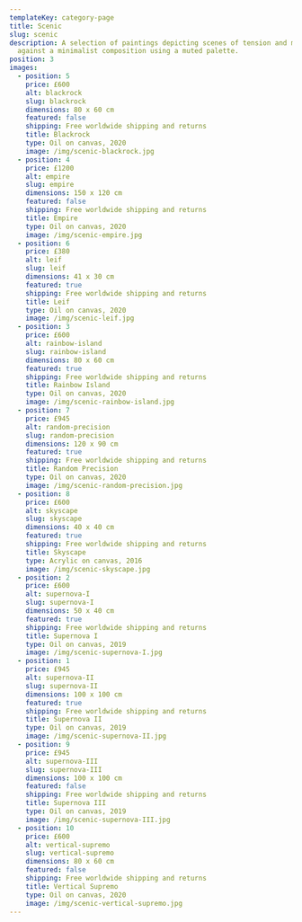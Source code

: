 ```yaml
---
templateKey: category-page
title: Scenic
slug: scenic
description: A selection of paintings depicting scenes of tension and movement
  against a minimalist composition using a muted palette.
position: 3
images:
  - position: 5
    price: £600
    alt: blackrock
    slug: blackrock
    dimensions: 80 x 60 cm
    featured: false
    shipping: Free worldwide shipping and returns
    title: Blackrock
    type: Oil on canvas, 2020
    image: /img/scenic-blackrock.jpg
  - position: 4
    price: £1200
    alt: empire
    slug: empire
    dimensions: 150 x 120 cm
    featured: false
    shipping: Free worldwide shipping and returns
    title: Empire
    type: Oil on canvas, 2020
    image: /img/scenic-empire.jpg
  - position: 6
    price: £380
    alt: leif
    slug: leif
    dimensions: 41 x 30 cm
    featured: true
    shipping: Free worldwide shipping and returns
    title: Leif
    type: Oil on canvas, 2020
    image: /img/scenic-leif.jpg
  - position: 3
    price: £600
    alt: rainbow-island
    slug: rainbow-island
    dimensions: 80 x 60 cm
    featured: true
    shipping: Free worldwide shipping and returns
    title: Rainbow Island
    type: Oil on canvas, 2020
    image: /img/scenic-rainbow-island.jpg
  - position: 7
    price: £945
    alt: random-precision
    slug: random-precision
    dimensions: 120 x 90 cm
    featured: true
    shipping: Free worldwide shipping and returns
    title: Random Precision
    type: Oil on canvas, 2020
    image: /img/scenic-random-precision.jpg
  - position: 8
    price: £600
    alt: skyscape
    slug: skyscape
    dimensions: 40 x 40 cm
    featured: true
    shipping: Free worldwide shipping and returns
    title: Skyscape
    type: Acrylic on canvas, 2016
    image: /img/scenic-skyscape.jpg
  - position: 2
    price: £600
    alt: supernova-I
    slug: supernova-I
    dimensions: 50 x 40 cm
    featured: true
    shipping: Free worldwide shipping and returns
    title: Supernova I
    type: Oil on canvas, 2019
    image: /img/scenic-supernova-I.jpg
  - position: 1
    price: £945
    alt: supernova-II
    slug: supernova-II
    dimensions: 100 x 100 cm
    featured: true
    shipping: Free worldwide shipping and returns
    title: Supernova II
    type: Oil on canvas, 2019
    image: /img/scenic-supernova-II.jpg
  - position: 9
    price: £945
    alt: supernova-III
    slug: supernova-III
    dimensions: 100 x 100 cm
    featured: false
    shipping: Free worldwide shipping and returns
    title: Supernova III
    type: Oil on canvas, 2019
    image: /img/scenic-supernova-III.jpg
  - position: 10
    price: £600
    alt: vertical-supremo
    slug: vertical-supremo
    dimensions: 80 x 60 cm
    featured: false
    shipping: Free worldwide shipping and returns
    title: Vertical Supremo
    type: Oil on canvas, 2020
    image: /img/scenic-vertical-supremo.jpg
---
```

